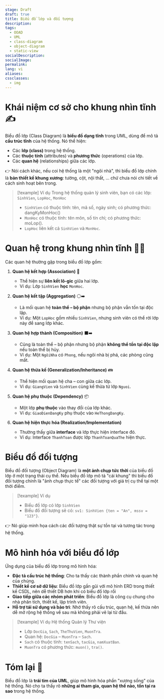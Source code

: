 ```yaml
---
stage: Draft
draft: true
title: Biểu đồ lớp và đối tượng
description:
tags:
  - OOAD
  - UML
  - class-diagram
  - object-diagram
  - static-view
socialDescription:
socialImage:
permalink:
lang: vi
aliases:
cssclasses:
  - img
---
```

# Khái niệm cơ sở cho khung nhìn tĩnh ✍️

Biểu đồ lớp (Class Diagram) là **biểu đồ dạng tĩnh** trong UML, dùng để mô tả **cấu trúc tĩnh** của hệ thống. Nó thể hiện:
- Các **lớp (class)** trong hệ thống.
- Các **thuộc tính** (attributes) và **phương thức** (operations) của lớp.
- Các **quan hệ** (relationships) giữa các lớp.

👉 Nói cách khác, nếu coi hệ thống là một "ngôi nhà", thì biểu đồ lớp chính là **bản thiết kế khung xương**: tường, cột, nội thất, … chứ chưa nói chi tiết về cách sinh hoạt bên trong.

> [!example] Ví dụ
> Trong hệ thống quản lý sinh viên, bạn có các lớp: `SinhVien`, `LopHoc`, `MonHoc`
> - `SinhVien` có thuộc tính: tên, mã số, ngày sinh; có phương thức: dangKyMonHoc()
> - `MonHoc` có thuộc tính: tên môn, số tín chỉ; có phương thức: moLop().
> - `LopHoc` liên kết cả `SinhVien` và `MonHoc`.

# Quan hệ trong khung nhìn tĩnh ⛓️‍💥

Các quan hệ thường gặp trong biểu đồ lớp gồm:
1. **Quan hệ kết hợp (Association)** 👫
    - Thể hiện sự **liên kết lô-gic** giữa hai lớp.
    - Ví dụ: Lớp `SinhVien` **học** `MonHoc`.

2. **Quan hệ kết tập (Aggregation)** ⚪➡️
    - Là mối quan hệ **toàn thể – bộ phận** nhưng bộ phận vẫn tồn tại độc lập.
    - Ví dụ: Một `LopHoc` gồm nhiều `SinhVien`, nhưng sinh viên có thể rời lớp này để sang lớp khác.

3. **Quan hệ hợp thành (Composition)** ⬛➡️
    - Cũng là toàn thể – bộ phận nhưng bộ phận **không thể tồn tại độc lập** nếu toàn thể bị hủy.
    - Ví dụ: Một `NgôiNha` có `Phong`, nếu ngôi nhà bị phá, các phòng cũng mất.

4. **Quan hệ thừa kế (Generalization/Inheritance)** 👪
    - Thể hiện mối quan hệ cha – con giữa các lớp.
    - Ví dụ: `GiangVien` và `SinhVien` cùng kế thừa từ lớp `Nguoi`.

5. **Quan hệ phụ thuộc (Dependency)** 📦
    - Một lớp **phụ thuộc** vào thay đổi của lớp khác.
    - Ví dụ: `GiaoDienDangKy` phụ thuộc vào `HeThongDangKy`.

6. **Quan hệ hiện thực hóa (Realization/Implementation)**
    - Thường thấy giữa **interface** và lớp thực hiện interface đó.
    - Ví dụ: Interface `ThanhToan` được lớp `ThanhToanQuaThe` hiện thực.

# Biểu đồ đối tượng 

Biểu đồ đối tượng (Object Diagram) là **một ảnh chụp tức thời** của biểu đồ lớp ở một trạng thái cụ thể. Nếu biểu đồ lớp mô tả "cái khung" thì biểu đồ đối tượng chính là "ảnh chụp thực tế" các đối tượng với giá trị cụ thể tại một thời điểm.

> [!example] Ví dụ
> - Biểu đồ lớp có lớp `SinhVien`
> - Biểu đồ đối tượng sẽ có: `sv1: SinhVien {ten = "An", mssv = "123"}`.

👉 Nó giúp minh họa cách các đối tượng thật sự tồn tại và tương tác trong hệ thống.

# Mô hình hóa với biểu đồ lớp

Ứng dụng của biểu đồ lớp trong mô hình hóa:
- **Đặc tả cấu trúc hệ thống**: Cho ta thấy các thành phần chính và quan hệ của chúng.
- **Thiết kế cơ sở dữ liệu**: Biểu đồ lớp gần gũi với mô hình ERD trong thiết kế CSDL, nên dễ thiết DB hơn khi có biểu đồ lớp rồi
- **Giao tiếp giữa các nhóm phát triển**: Biểu đồ lớp là công cụ chung cho nhà phân tích, thiết kế, lập trình viên.
- **Hỗ trợ tái sử dụng và bảo trì**: Nhờ thấy rõ cấu trúc, quan hệ, kế thừa nên dễ mở rộng hệ thống về sau mà không phải vẽ lại từ đầu.

> [!example] Ví dụ
> Hệ thống Quản lý Thư viện
> - Lớp `DocGia`, `Sach`, `TheThuVien`, `MuonTra`.
> - Quan hệ: `DocGia` – `MuonTra` – `Sach`.
> - `Sach` có thuộc tính: `tenSach`, `tacGia`, `namXuatBan`.
> - `MuonTra` có phương thức: `muon()`, `tra()`.

# Tóm lại 🤌

Biểu đồ lớp là **trái tim của UML**, giúp mô hình hóa phần "xương sống" của hệ thống. Nó cho ta thấy rõ **những ai tham gia, quan hệ thế nào, tồn tại ra sao** trong hệ thống.